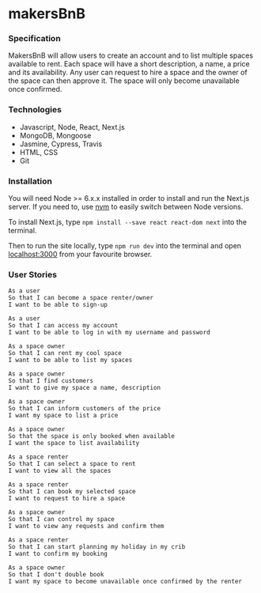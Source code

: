 # makersBnB

### Specification

MakersBnB will allow users to create an account and to list multiple spaces available to rent. Each space will have a short description, a name, a price and its availability. Any user can request to hire a space and the owner of the space can then approve it. The space will only become unavailable once confirmed.

### Technologies

- Javascript, Node, React, Next.js
- MongoDB, Mongoose
- Jasmine, Cypress, Travis
- HTML, CSS
- Git

### Installation

You will need Node >= 6.x.x installed in order to install and run the Next.js server. If you need to, use [nvm](https://github.com/creationix/nvm#usage) to easily switch between Node versions. 

To install Next.js, type `npm install --save react react-dom next` into the terminal.

Then to run the site locally, type `npm run dev` into the terminal and open [localhost:3000](http://localhost:3000) from your favourite browser.

### User Stories

```
As a user
So that I can become a space renter/owner
I want to be able to sign-up
```
```
As a user
So that I can access my account
I want to be able to log in with my username and password
```
```
As a space owner
So that I can rent my cool space
I want to be able to list my spaces
```
```
As a space owner
So that I find customers
I want to give my space a name, description
```
```
As a space owner
So that I can inform customers of the price
I want my space to list a price
```
```
As a space owner
So that the space is only booked when available
I want the space to list availability
```
```
As a space renter
So that I can select a space to rent
I want to view all the spaces
```
```
As a space renter
So that I can book my selected space
I want to request to hire a space
```
```
As a space owner
So that I can control my space
I want to view any requests and confirm them
```
```
As a space renter
So that I can start planning my holiday in my crib
I want to confirm my booking
```
```
As a space owner
So that I don't double book
I want my space to become unavailable once confirmed by the renter
```
